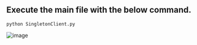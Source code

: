 ## Execute the main file with the below command.
 ```python3
python SingletonClient.py
 ```  
![image](https://github.com/rebuild-123/Python-Head-First-Design-Patterns/blob/main/pictures_for_README/singleton_threadsafe.png)